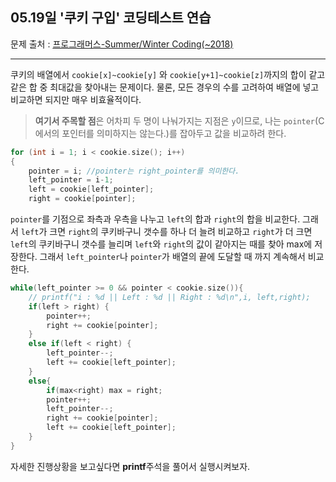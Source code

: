 ## 05.19일 '쿠키 구입' 코딩테스트 연습
문제 출처 : [프로그래머스-Summer/Winter Coding(~2018)](https://programmers.co.kr/learn/courses/30/lessons/49995)

------

쿠키의 배열에서 `cookie[x]~cookie[y]` 와 `cookie[y+1]~cookie[z]`까지의 합이 같고 같은 합 중 최대값을 찾아내는 문제이다. 물론, 모든 경우의 수를 고려하여 배열에 넣고 비교하면 되지만 매우 비효율적이다.
> **여기서 주목할 점**은 어차피 두 명이 나눠가지는 지점은 `y`이므로, 나는 `pointer`(C에서의 포인터를 의미하지는 않는다.)를 잡아두고 값을 비교하려 한다.

```cpp
for (int i = 1; i < cookie.size(); i++)
{
    pointer = i; //pointer는 right_pointer를 의미한다.
    left_pointer = i-1;
    left = cookie[left_pointer];
    right = cookie[pointer];
```

`pointer`를 기점으로 좌측과 우측을 나누고 `left`의 합과 `right`의 합을 비교한다. 그래서 `left`가 크면 `right`의 쿠키바구니 갯수를 하나 더 늘려 비교하고 `right`가 더 크면 `left`의 쿠키바구니 갯수를 늘리며 `left`와 `right`의 값이 같아지는 때를 찾아 max에 저장한다. 그래서 `left_pointer`나 `pointer`가 배열의 끝에 도달할 때 까지 계속해서 비교한다.

```cpp
while(left_pointer >= 0 && pointer < cookie.size()){
    // printf("i : %d || Left : %d || Right : %d\n",i, left,right);
    if(left > right) {
        pointer++;
        right += cookie[pointer];
    }
    else if(left < right) {
        left_pointer--;
        left += cookie[left_pointer];
    }
    else{
        if(max<right) max = right;
        pointer++;
        left_pointer--;
        right += cookie[pointer];
        left += cookie[left_pointer];
    }
}
```

자세한 진행상황을 보고싶다면 **printf**주석을 풀어서 실행시켜보자.
